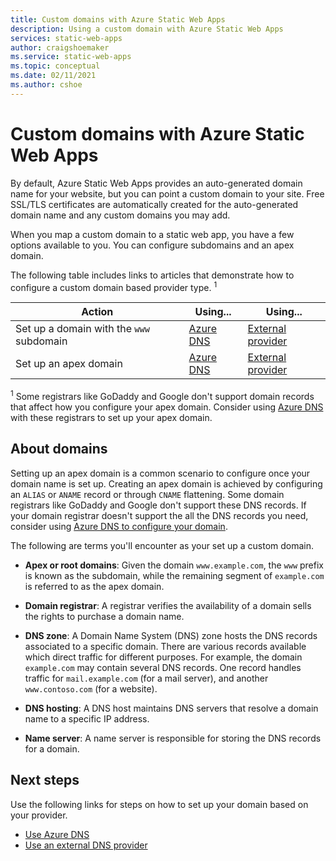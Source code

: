 ```yaml
---
title: Custom domains with Azure Static Web Apps
description: Using a custom domain with Azure Static Web Apps
services: static-web-apps
author: craigshoemaker
ms.service: static-web-apps
ms.topic: conceptual
ms.date: 02/11/2021
ms.author: cshoe
---
```


# Custom domains with Azure Static Web Apps

By default, Azure Static Web Apps provides an auto-generated domain name for your website, but you can point a custom domain to your site. Free SSL/TLS certificates are automatically created for the auto-generated domain name and any custom domains you may add.

When you map a custom domain to a static web app, you have a few options available to you. You can configure subdomains and an apex domain.

The following table includes links to articles that demonstrate how to configure a custom domain based provider type. <sup>1</sup>

| Action | Using... | Using... |
|--|--|--|
| Set up a domain with the `www` subdomain | [Azure DNS](custom-domain-azure-dns.md) | [External provider](custom-domain-external.md) |
| Set up an apex domain | [Azure DNS](apex-domain-azure-dns.md) | [External provider](apex-domain-external.md) |

<sup>1</sup> Some registrars like GoDaddy and Google don't support domain records that affect how you configure your apex domain. Consider using [Azure DNS](custom-domain-azure-dns.md) with these registrars to set up your apex domain.

## About domains

Setting up an apex domain is a common scenario to configure once your domain name is set up. Creating an apex domain is achieved by configuring an `ALIAS` or `ANAME` record or through `CNAME` flattening. Some domain registrars like GoDaddy and Google don't support these DNS records. If your domain registrar doesn't support the all the DNS records you need, consider using [Azure DNS to configure your domain](custom-domain-azure-dns.md).

The following are terms you'll encounter as your set up a custom domain.

* **Apex or root domains**: Given the domain `www.example.com`, the `www` prefix is known as the subdomain, while the remaining segment of `example.com` is referred to as the apex domain.

* **Domain registrar**: A registrar verifies the availability of a domain sells the rights to purchase a domain name.

* **DNS zone**: A Domain Name System (DNS) zone hosts the DNS records associated to a specific domain. There are various records available which direct traffic for different purposes. For example, the domain `example.com` may contain several DNS records. One record handles traffic for `mail.example.com` (for a mail server), and another `www.contoso.com` (for a website).

* **DNS hosting**: A DNS host maintains DNS servers that resolve a domain name to a specific IP address.

* **Name server**: A name server is responsible for storing the DNS records for a domain.

## Next steps

Use the following links for steps on how to set up your domain based on your provider.

* [Use Azure DNS](custom-domain-azure-dns.md)
* [Use an external DNS provider](custom-domain-external.md)
